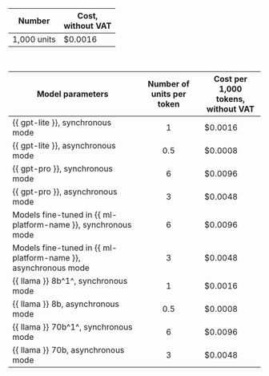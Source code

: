 | Number | Cost, <br>without VAT |
| ----- | ----- |
| 1,000 units | $0.0016 |

<br>

| Model parameters | Number of units per token | Cost per 1,000 tokens, </br> without VAT |
|---------------------------------------------------------|:-------:|----------------------------------------|
| {{ gpt-lite }}, synchronous mode | 1 | $0.0016 |
| {{ gpt-lite }}, asynchronous mode | 0.5 | $0.0008 |
| {{ gpt-pro }}, synchronous mode | 6 | $0.0096 |
| {{ gpt-pro }}, asynchronous mode | 3 | $0.0048 |
| Models fine-tuned in {{ ml-platform-name }}, synchronous mode | 6 | $0.0096 |
| Models fine-tuned in {{ ml-platform-name }}, asynchronous mode | 3 | $0.0048 |
| {{ llama }} 8b^1^, synchronous mode | 1 | $0.0016 |
| {{ llama }} 8b, asynchronous mode | 0.5 | $0.0008 |
| {{ llama }} 70b^1^, synchronous mode | 6 | $0.0096 |
| {{ llama }} 70b, asynchronous mode | 3 | $0.0048 |